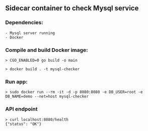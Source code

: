 ## Sidecar container to check Mysql service


### Dependencies:

	- Mysql server running
	- Docker


### Compile and build Docker image:

```
> CGO_ENABLED=0 go build -o main

> docker build . -t mysql-checker

```

### Run app:

```
> sudo docker run --rm -it -d -p 8080:8080 -e DB_USER=root -e DB_NAME=demo --net=host mysql-checker

```

### API endpoint

```
> curl localhost:8080/health
{"status": "OK"}
```